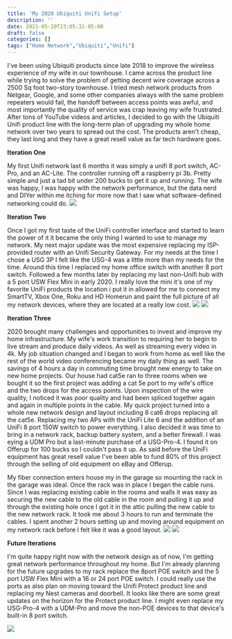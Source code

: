 ```yaml
---
title: 'My 2020 Ubiquiti Unifi Setup'
description: ''
date: 2021-05-20T23:05:31-05:00
draft: false
categories: []
tags: ["Home Network","Ubiquiti","Unifi"]
---
```


I've been using Ubiquiti products since late 2018 to improve the wireless experience of my wife in our townhouse. I came across the product line while trying to solve the problem of getting decent wire coverage across a 2500 Sq foot two-story townhouse. I tried mesh network products from Netgear, Google, and some other companies always with the same problem repeaters would fail, the handoff between access points was awful, and most importantly the quality of service was crap leaving my wife frustrated. After tons of YouTube videos and articles, I decided to go with the Ubiquiti Unifi product line with the long-term plan of upgrading my whole home network over two years to spread out the cost. The products aren't cheap, they last long and they have a great resell value as far tech hardware goes.

**Iteration One**

My first Unifi network last 6 months it was simply a unifi 8 port switch, AC-Pro, and an AC-Lite. The controller running off a raspberry pi 3b. Pretty simple and just a tad bit under 200 bucks to get it up and running. The wife was happy, I was happy with the network performance, but the data nerd and DIYer within me itching for more now that I saw what software-defined networking could do.
![](https://img.community.ui.com/1248d56d-28f5-40f7-8033-b85fe16c42d7/stories/5595b8a8-66e8-40c5-92cc-0abb83a71cbc/4878ecda-9fc0-4422-bcca-cb33214f1b4a)

**Iteration Two**

Once I got my first taste of the UniFi controller interface and started to learn the power of it it became the only thing I wanted to use to manage my network. My next major update was the most expensive replacing my ISP-provided router with an Unifi Security Gateway. For my needs at the time I chose a USG 3P I felt like the USG-4 was a little more than my needs for the time. Around this time I replaced my home office switch with another 8 port switch. Followed a few months later by replacing my last non-Unifi hub with a 5 port USW Flex Mini in early 2020. I really love the mini it's one of my favorite UniFi products the location i put it in allowed for me to connect my SmartTV, Xbox One, Roku and HD Homerun and paint the full picture of all my network devices, where they are located at a really low cost.
![](https://img.community.ui.com/1248d56d-28f5-40f7-8033-b85fe16c42d7/stories/5595b8a8-66e8-40c5-92cc-0abb83a71cbc/ad77cb70-6d1b-4c4a-a5da-d9fdd57afc17)
![](https://img.community.ui.com/1248d56d-28f5-40f7-8033-b85fe16c42d7/stories/5595b8a8-66e8-40c5-92cc-0abb83a71cbc/6bd8c9a3-0761-4090-a54e-af36ecca5932)

**Iteration Three**

2020 brought many challenges and opportunities to invest and improve my home infrastructure. My wife's work transition to requiring her to begin to live stream and produce daily videos. As well as streaming every video in 4k. My job situation changed and I began to work from home as well like the rest of the world video conferencing became my daily thing as well. The savings of 4 hours a day in commuting time brought new energy to take on new home projects. Our house had cat5e ran to three rooms when we bought it so the first project was adding a cat 5e port to my wife's office and the two drops for the access points. Upon inspection of the wire quality, I noticed it was poor quality and had been spliced together again and again in multiple points in the cable. My quick project turned into a whole new network design and layout including 8 cat6 drops replacing all the cat5e. Replacing my two APs with the UniFi Lite 6 and the addition of an UniFi 8 port 150W switch to power everything. I also decided it was time to bring in a network rack, backup battery system, and a better firewall. I was eying a UDM Pro but a last-minute purchase of a USG-Pro-4. I found it on Offerup for 100 bucks so I couldn't pass it up. As said before the UniFi equipment has great resell value I've been able to fund 80% of this project through the selling of old equipment on eBay and Offerup.

My fiber connection enters house my in the garage so mounting the rack in the garage was ideal. Once the rack was in place I began the cable runs. Since I was replacing existing cable in the rooms and walls it was easy as securing the new cable to the old cable in the room and pulling it up and through the existing hole once I got it in the attic pulling the new cable to the new network rack. It took me about 3 hours to run and terminate the cables. I spent another 2 hours setting up and moving around equipment on my network rack before I felt like it was a good layout.
![](https://img.community.ui.com/1248d56d-28f5-40f7-8033-b85fe16c42d7/stories/5595b8a8-66e8-40c5-92cc-0abb83a71cbc/7fde596d-b7c9-4693-b700-3672d9c349cd)
![](https://img.community.ui.com/1248d56d-28f5-40f7-8033-b85fe16c42d7/stories/5595b8a8-66e8-40c5-92cc-0abb83a71cbc/99a5bc7b-b5dd-4269-b4d3-b8045d4e2f7f)

**Future Iterations**

I'm quite happy right now with the network design as of now, I'm getting great network performance throughout my home. But I'm already planning for the future upgrades to my rack replace the 8port POE switch and the 5 port USW Flex Mini with a 16 or 24 port POE switch. I could really use the ports as also plan on moving toward the Unifi Protect product line and replacing my Nest cameras and doorbell. It looks like there are some great updates on the horizon for the Protect product line. I might even replace my USG-Pro-4 with a UDM-Pro and move the non-POE devices to that device's built-in 8 port switch.

![](https://img.community.ui.com/1248d56d-28f5-40f7-8033-b85fe16c42d7/stories/5595b8a8-66e8-40c5-92cc-0abb83a71cbc/bf935478-0a35-4b90-a6a8-f9679ef424b2)